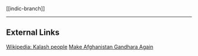 [[indic-branch]]

---

## External Links
[Wikipedia: Kalash people](https://en.wikipedia.org/wiki/Kalash-people)
[Make Afghanistan Gandhara Again](https://aryaakasha.com/2018/09/05/make-afghanistan-gandhara-again/)